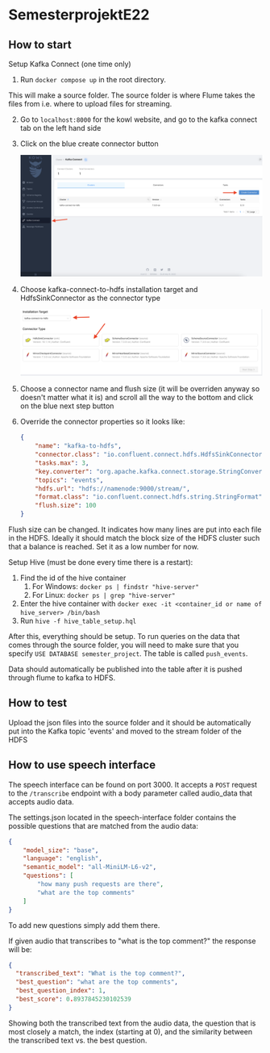 # SemesterprojektE22

## How to start


Setup Kafka Connect (one time only)

1. Run ```docker compose up``` in the root directory.

This will make a source folder. The source folder is where Flume takes the files from i.e. where to upload files for streaming.

2. Go to ```localhost:8000``` for the kowl website, and go to the kafka connect tab on the left hand side
3. Click on the blue create connector button

   ![](assets/20221115_214407_image.png)
4. Choose kafka-connect-to-hdfs installation target and HdfsSinkConnector as the connector type

   ![](assets/20221115_214558_image.png)
5. Choose a connector name and flush size (it will be overriden anyway so doesn't matter what it is) and scroll all the way to the bottom and click on the blue next step button
6. Override the connector properties so it looks like:

   ```json
   {
       "name": "kafka-to-hdfs",
       "connector.class": "io.confluent.connect.hdfs.HdfsSinkConnector",
       "tasks.max": 3,
       "key.converter": "org.apache.kafka.connect.storage.StringConverter",
       "topics": "events",
       "hdfs.url": "hdfs://namenode:9000/stream/",
       "format.class": "io.confluent.connect.hdfs.string.StringFormat",
       "flush.size": 100
   }

   ```
Flush size can be changed. It indicates how many lines are put into each file in the HDFS. Ideally it should match the block size of the HDFS cluster such that a balance is reached. Set it as a low number for now.

Setup Hive (must be done every time there is a restart):

1. Find the id of the hive container
   1. For Windows: `docker ps | findstr "hive-server"`
   2. For Linux: `docker ps | grep "hive-server"`
2. Enter the hive container with `docker exec -it <container_id or name of hive_server> /bin/bash`
3. Run `hive -f hive_table_setup.hql`


After this, everything should be setup. To run queries on the data that comes through the source folder, you will need to make sure that you specify ```USE DATABASE semester_project```. The table is called ```push_events```.

Data should automatically be published into the table after it is pushed through flume to kafka to HDFS.

## How to test

Upload the json files into the source folder and it should be automatically put into the Kafka topic 'events' and moved to the stream folder of the HDFS

## How to use speech interface 
The speech interface can be found on port 3000. It accepts a `POST` request to the `/transcribe` endpoint with a body parameter called audio_data that accepts audio data.

The settings.json located in the speech-interface folder contains the possible questions that are matched from the audio data:

```json
{
    "model_size": "base",
    "language": "english",
    "semantic_model": "all-MiniLM-L6-v2",
    "questions": [
        "how many push requests are there",
        "what are the top comments"
    ]
}
```
To add new questions simply add them there.

If given audio that transcribes to "what is the top comment?" the response will be:

```json
{
  "transcribed_text": "What is the top comment?",
  "best_question": "what are the top comments",
  "best_question_index": 1,
  "best_score": 0.8937845230102539
}
```
Showing both the transcribed text from the audio data, the question that is most closely a match, the index (starting at 0), and the similarity between the transcribed text vs. the best question.